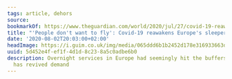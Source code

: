 ```yaml
---
tags: article, dehors
source:
bookmarkOf: https://www.theguardian.com/world/2020/jul/27/covid-19-reawakens-europe-sleeper-trains
title: "'People don't want to fly': Covid-19 reawakens Europe's sleeper trains"
date: '2020-08-02T20:03:00+02:00'
headImage: https://i.guim.co.uk/img/media/065ddd6b1b2452d178e316933663d914e18e4692/0_432_6480_3888/master/6480.jpg?width=1200&height=630&quality=85&auto=format&fit=crop&overlay-align=bottom%2Cleft&overlay-width=100p&overlay-base64=L2ltZy9zdGF0aWMvb3ZlcmxheXMvdGctYWdlLTIwMjAucG5n&enable=upscale&s=286800dfcac12d512edfa7a1c8624f84
uuid: 5d452e4f-ef1f-4d1d-8c23-8a5c0adbe6b0
description: Overnight services in Europe had seemingly hit the buffers but pandemic
  has revived demand
---
```


